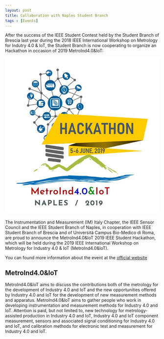 ```yaml
---
layout: post
title: Collaboration with Naples Student Branch
tags : [Events]
---
```


After the success of the IEEE Student Contest held by the Student Branch of Brescia last year during the 2018 IEEE International Workshop on Metrology for Indutry 4.0 & IoT, the Student Branch is now cooperating to organize an Hackathon in occasion of 2019 MetroInd4.0&IoT:

![Header](/images/logo_hackathon.jpg)

The Instrumentation and Measurement (IM) Italy Chapter, the IEEE Sensor Council and the IEEE Student Branch of Naples, in cooperation with IEEE Student Branch of Brescia and of Università Campus Bio-Medico di Roma, are proud to announce the MetroInd4.0&IoT 2019 IEEE Student Hackathon, which will be held during the 2019 IEEE International Workshop on Metrology for Industry 4.0 & IoT (MetroInd4.0&IoT).

You can found more information about the event at the [official website](http://www.metroind40iot.org/home)

## MetroInd4.0&IoT
MetroInd4.0&IoT aims to discuss the contributions both of the metrology for the development of Industry 4.0 and IoT and the new opportunities offered by Industry 4.0 and IoT for the development of new measurement methods and apparatus. MetroInd4.0&IoT aims to gather people who work in developing instrumentation and measurement methods for Industry 4.0 and IoT. Attention is paid, but not limited to, new technology for metrology-assisted production in Industry 4.0 and IoT, Industry 4.0 and IoT component measurement, sensors and associated signal conditioning for Industry 4.0 and IoT, and calibration methods for electronic test and measurement for Industry 4.0 and IoT.

